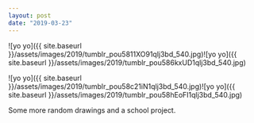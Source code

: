 ```yaml
---
layout: post
date: "2019-03-23"
---
```


![yo yo]({{ site.baseurl }}/assets/images/2019/tumblr_pou5811XO91qlj3bd_540.jpg)![yo yo]({{ site.baseurl }}/assets/images/2019/tumblr_pou586kxUD1qlj3bd_540.jpg)

![yo yo]({{ site.baseurl }}/assets/images/2019/tumblr_pou58c21iN1qlj3bd_540.jpg)![yo yo]({{ site.baseurl }}/assets/images/2019/tumblr_pou58hEoFI1qlj3bd_540.jpg)

Some more random drawings and a school project.
